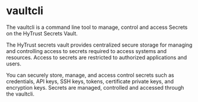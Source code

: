 # vaultcli
The vaultcli is a command line tool to manage, control and access Secrets on the HyTrust Secrets Vault.

The HyTrust secrets vault provides centralized secure storage for managing and controlling access to secrets required to access systems and resources. Access to secrets are restricted to authorized applications and users.

You can securely store, manage, and access control secrets such as credentials, API keys, SSH keys, tokens, certificate private keys, and encryption keys. Secrets are managed, controlled and accessed through the vaultcli.
